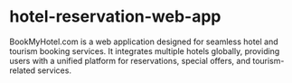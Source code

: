 # hotel-reservation-web-app
BookMyHotel.com is a web application designed for seamless hotel and tourism booking services. It integrates multiple hotels globally, providing users with a unified platform for reservations, special offers, and tourism-related services.
